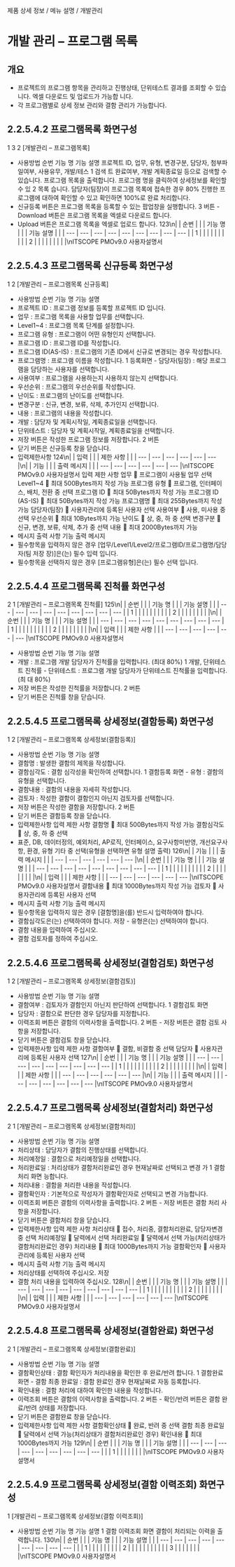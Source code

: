 <!--breadcrumb:제품 상세 정보 / 메뉴 설명 / 개발관리--><span class="md-breadcrumb">제품 상세 정보 / 메뉴 설명 / 개발관리</span>
# 개발 관리 – 프로그램 목록
<!--5th-h2-toc-->
## 개요

- 프로젝트의 프로그램 항목을 관리하고 진행상태, 단위테스트 결과를 조회할 수 있습니다. 엑셀 다운로드 및 업로드가 가능합
니다.
- 각 프로그램별로 상세 정보 관리와 결함 관리가 가능합니다.
## 2.2.5.4.2 프로그램목록 화면구성
1
3
2
[개발관리 – 프로그램목록]
- 사용방법
순번 기능 명 기능 설명
프로젝트 ID, 업무, 유형, 변경구분, 담당자, 첨부파일여부, 사용유무, 개발/테스
1 검색
트 완료여부, 개발 계획종료일 등으로 검색할 수 있습니다.
프로그램 목록을 출력합니다. 프로그램 명을 클릭하여 상세정보를 확인할 수 있
2 목록 습니다. 담당자(팀장)이 프로그램 목록에 접속한 경우 80% 진행한 프로그램에
대하여 확인할 수 있고 확인하면 100%로 완료 처리합니다.
- 신규등록 버튼은 프로그램 목록을 등록할 수 있는 팝업창을 실행합니다.
3 버튼 - Download 버튼은 프로그램 목록을 엑셀로 다운로드 합니다.
- Upload 버튼은 프로그램 목록을 엑셀로 업로드 합니다.
123\n|  | 순번 |  |  | 기능 명 |  |  | 기능 설명 |  |
| --- | --- | --- | --- | --- | --- | --- | --- | --- |
| 1 |  |  |  |  |  |  |  |  |
| 2 |  |  |  |  |  |  |  |  |\nITSCOPE PMOv9.0 사용자설명서
## 2.2.5.4.3 프로그램목록 신규등록 화면구성
1 2
[개발관리 – 프로그램목록 신규등록]
- 사용방법
순번 기능 명 기능 설명
- 프로젝트 ID : 프로그램 정보를 등록할 프로젝트 ID 입니다.
- 업무 : 프로그램 목록을 사용할 업무를 선택합니다.
- Level1~4 : 프로그램 목록 단계를 설정합니다.
- 프로그램 유형 : 프로그램이 어떤 유형인지 선택합니다.
- 프로그램 ID : 프로그램 ID를 작성합니다.
- 프로그램 ID(AS-IS) : 프로그램의 기존 ID에서 신규로 변경되는 경우 작성합니다.
- 프로그램명 : 프로그램 이름을 작성합니다.
1 등록화면 - 담당자(팀장) : 해당 프로그램을 담당하는 사용자를 선택합니다.
- 사용여부 : 프로그램을 사용하는지 사용하지 않는지 선택합니다.
- 우선순위 : 프로그램의 우선순위를 작성합니다.
- 난이도 : 프로그램의 난이도를 선택합니다.
- 변경구분 : 신규, 변경, 보류, 삭제, 추가인지 선택합니다.
- 내용 : 프로그램의 내용을 작성합니다.
- 개발 : 담당자 및 계획시작일, 계획종료일을 선택합니다.
- 단위테스트 : 담당자 및 계획시작일, 계획종료일을 선택합니다.
- 저장 버튼은 작성한 프로그램 정보를 저장합니다.
2 버튼
- 닫기 버튼은 신규등록 창을 닫습니다.
- 입력제한사항
124\n|  | 입력 |  |  | 제한 사항 |  |
| --- | --- | --- | --- | --- | --- |\n|  | 기능 |  |  | 출력 메시지 |  |
| --- | --- | --- | --- | --- | --- |\nITSCOPE PMOv9.0 사용자설명서
입력 제한 사항
업무  프로그램이 사용될 업무 선택
Level1~4  최대 500Bytes까지 작성 가능
프로그램 유형  프로그램, 인터페이스, 배치, 전환 중 선택
프로그램 ID  최대 50Bytes까지 작성 가능
프로그램 ID (AS-IS)  최대 50Bytes까지 작성 가능
프로그램명  최대 255Bytes까지 작성 가능
담당자(팀장)  사용자관리에 등록된 사용자 선택
사용여부  사용, 미사용 중 선택
우선순위  최대 10Bytes까지 가능
난이도  상, 중, 하 중 선택
변경구분  신규, 변경, 보류, 삭제, 추가 중 선택
내용  최대 2000Bytes까지 가능
- 메시지 출력 사항
기능 출력 메시지
- 필수항목을 입력하지 않은 경우 [업무/Level1/Level2/프로그램ID/프로그램명/담당자(팀
저장 장)]은(는) 필수 입력 입니다.
- 필수항목을 선택하지 않은 경우 [프로그램유형]은(는) 필수 선택 입니다.
## 2.2.5.4.4 프로그램목록 진척률 화면구성
2
1
[개발관리 – 프로그램목록 진척률]
125\n|  | 순번 |  |  | 기능 명 |  |  | 기능 설명 |  |
| --- | --- | --- | --- | --- | --- | --- | --- | --- |
| 1 |  |  |  |  |  |  |  |  |
| 2 |  |  |  |  |  |  |  |  |\n|  | 순번 |  |  | 기능 명 |  |  | 기능 설명 |  |
| --- | --- | --- | --- | --- | --- | --- | --- | --- |
| 1 |  |  |  |  |  |  |  |  |
| 2 |  |  |  |  |  |  |  |  |\n|  | 입력 |  |  | 제한 사항 |  |
| --- | --- | --- | --- | --- | --- |\nITSCOPE PMOv9.0 사용자설명서
- 사용방법
순번 기능 명 기능 설명
- 개발 : 프로그램 개발 담당자가 진척률을 입력합니다. (최대 80%)
1 개발, 단위테스트 진척률 - 단위테스트 : 프로그램 개발 담당자가 단위테스트 진척률을 입력합니다. (최
대 80%)
- 저장 버튼은 작성한 진척률을 저장합니다.
2 버튼
- 닫기 버튼은 진척률 창을 닫습니다.
## 2.2.5.4.5 프로그램목록 상세정보(결함등록) 화면구성
1 2
[개발관리 – 프로그램목록 상세정보(결함등록)]
- 사용방법
순번 기능 명 기능 설명
- 결함명 : 발생한 결함의 제목을 작성합니다.
- 결함심각도 : 결함 심각성을 확인하여 선택합니다.
1 결함등록 화면 - 유형 : 결함의 유형을 선택합니다.
- 결함내용 : 결함의 내용을 자세히 작성합니다.
- 검토자 : 작성한 결함이 결함인지 아닌지 검토자를 선택합니다.
- 저장 버튼은 작성한 결함을 저장합니다.
2 버튼
- 닫기 버튼은 결함등록 창을 닫습니다.
- 입력제한사항
입력 제한 사항
결함명  최대 500Bytes까지 작성 가능
결함심각도  상, 중, 하 중 선택
- 표준, DB, 데이터정의, 예외처리, AP로직, 인터페이스, 요구사항미반영, 개선요구사항, 환경,
유형
기타 중 선택(유형을 선택하면 유형 설명 출력)
126\n|  | 기능 |  |  | 출력 메시지 |  |
| --- | --- | --- | --- | --- | --- |\n|  | 순번 |  |  | 기능 명 |  |  | 기능 설명 |  |
| --- | --- | --- | --- | --- | --- | --- | --- | --- |
| 1 |  |  |  |  |  |  |  |  |
| 2 |  |  |  |  |  |  |  |  |\n|  | 입력 |  |  | 제한 사항 |  |
| --- | --- | --- | --- | --- | --- |\nITSCOPE PMOv9.0 사용자설명서
결함내용  최대 1000Bytes까지 작성 가능
검토자  사용자관리에 등록된 사용자 선택
- 메시지 출력 사항
기능 출력 메시지
- 필수항목을 입력하지 않은 경우 [결함명]을(를) 반드시 입력하여야 합니다.
- 결함심각도은(는) 선택하여야 합니다.
저장 - 유형은(는) 선택하여야 합니다.
- 결함 내용을 입력하여 주십시오.
- 결함 검토자를 정하여 주십시오.
## 2.2.5.4.6 프로그램목록 상세정보(결함검토) 화면구성
1 2
[개발관리 – 프로그램목록 상세정보(결함검토)]
- 사용방법
순번 기능 명 기능 설명
- 결함여부 : 검토자가 결함인지 아닌지 판단하여 선택합니다.
1 결함검토 화면
- 담당자 : 결함으로 판단한 경우 담당자를 지정합니다.
- 이력조회 버튼은 결함의 이력사항을 출력합니다.
2 버튼 - 저장 버튼은 결함 검토 사항을 저장합니다.
- 닫기 버튼은 결함검토 창을 닫습니다.
- 입력제한사항
입력 제한 사항
결함여부  결함, 비결함 중 선택
담당자  사용자관리에 등록된 사용자 선택
127\n|  | 순번 |  |  | 기능 명 |  |  | 기능 설명 |  |
| --- | --- | --- | --- | --- | --- | --- | --- | --- |
| 1 |  |  |  |  |  |  |  |  |
| 2 |  |  |  |  |  |  |  |  |\n|  | 입력 |  |  | 제한 사항 |  |
| --- | --- | --- | --- | --- | --- |\n|  | 기능 |  |  | 출력 메시지 |  |
| --- | --- | --- | --- | --- | --- |\nITSCOPE PMOv9.0 사용자설명서
## 2.2.5.4.7 프로그램목록 상세정보(결함처리) 화면구성
2
1
[개발관리 – 프로그램목록 상세정보(결함처리)]
- 사용방법
순번 기능 명 기능 설명
- 처리상태 : 담당자가 결함의 진행상태를 선택합니다.
- 처리예정일 : 결함으로 처리예정일을 선택합니다.
- 처리완료일 : 처리상태가 결함처리완료인 경우 현재날짜로 선택되고 변경 가
1 결함처리 화면
능합니다.
- 처리내용 : 결함을 처리한 내용을 작성합니다.
- 결함확인자 : 기본적으로 작성자가 결함확인자로 선택되고 변경 가능합니다.
- 이력조회 버튼은 결함의 이력사항을 출력합니다.
2 버튼 - 저장 버튼은 결함 처리 사항을 저장합니다.
- 닫기 버튼은 결함처리 창을 닫습니다.
- 입력제한사항
입력 제한 사항
처리상태  접수, 처리중, 결함처리완료, 담당자변경 중 선택
처리예정일  달력에서 선택
처리완료일  달력에서 선택 가능(처리상태가 결함처리완료인 경우)
처리내용  최대 1000Bytes까지 가능
결함확인자  사용자관리에 등록된 사용자 선택
- 메시지 출력 사항
기능 출력 메시지
- 처리상태를 선택하여 주십시오.
저장
- 결함 처리 내용을 입력하여 주십시오.
128\n|  | 순번 |  |  | 기능 명 |  |  | 기능 설명 |  |
| --- | --- | --- | --- | --- | --- | --- | --- | --- |
| 1 |  |  |  |  |  |  |  |  |
| 2 |  |  |  |  |  |  |  |  |\n|  | 입력 |  |  | 제한 사항 |  |
| --- | --- | --- | --- | --- | --- |\nITSCOPE PMOv9.0 사용자설명서
## 2.2.5.4.8 프로그램목록 상세정보(결함완료) 화면구성
2
1
[개발관리 – 프로그램목록 상세정보(결함완료)]
- 사용방법
순번 기능 명 기능 설명
- 결함확인상태 : 결함 확인자가 처리내용을 확인한 후 완료/반려 합니다.
1 결함완료 화면 - 결함 최종 완료일 : 결함 완료인 경우 현재날짜로 자동 등록합니다.
- 확인내용 : 결함 처리에 대하여 확인한 내용을 작성합니다.
- 이력조회 버튼은 결함의 이력사항을 출력합니다.
2 버튼 - 확인/반려 버튼은 결함 완료/반려 상태를 저장합니다.
- 닫기 버튼은 결함완료 창을 닫습니다.
- 입력제한사항
입력 제한 사항
결함확인상태  완료, 반려 중 선택
결함 최종 완료일  달력에서 선택 가능(처리상태가 결함처리완료인 경우)
확인내용  최대 1000Bytes까지 가능
129\n|  | 순번 |  |  | 기능 명 |  |  | 기능 설명 |  |
| --- | --- | --- | --- | --- | --- | --- | --- | --- |
|  | 1 |  |  |  |  |  |  |  |\nITSCOPE PMOv9.0 사용자설명서
## 2.2.5.4.9 프로그램목록 상세정보(결함 이력조회) 화면구성
1
[개발관리 – 프로그램목록 상세정보(결함 이력조회)]
- 사용방법
순번 기능 명 기능 설명
1 결함 이력조회 화면 결함이 처리되는 이력을 출력합니다.
130\n|  | 순번 |  |  | 기능 명 |  |  | 기능 설명 |  |
| --- | --- | --- | --- | --- | --- | --- | --- | --- |
|  | 1 |  |  |  |  |  |  |  |
| 2 |  |  |  |  |  |  |  |  |
|  | 3 |  |  |  |  |  |  |  |\nITSCOPE PMOv9.0 사용자설명서
